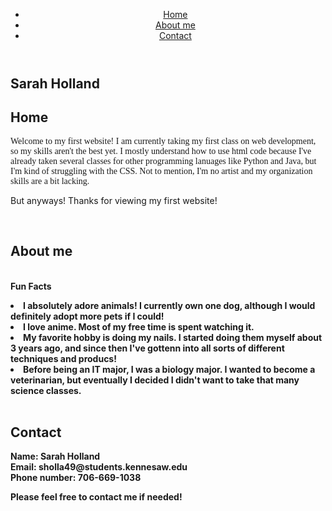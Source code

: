 <!DOCTYPE html>
<html>
<html lang="en">
  <head>
    <meta charset="UTF-8">
    <link rel="stylesheet" href="styles.css">
  </head>
<body>
  <div class="container">
    <header class="main-header">
      <nav>
        <ul>
          <li><a href="#">Home</a></li>
          <li><a href="#">About me</a></li>
          <li><a href="#">Contact</a></li>
        </ul>
      </nav>
    </header>
    <main>
      <section id="home">
        <h1>Sarah Holland</h1>
      </section>
      <section id="Home">
        <h2>Home</h2>
        <p style="font-family: Georgia">Welcome to my first website! I am currently taking my first class on web development, so my skills aren't the best yet. I mostly understand how to use html code because I've already taken several classes for other programming lanuages like Python and Java, but I'm kind of struggling with the CSS. Not to mention, I'm no artist and my organization skills are a bit lacking.</p>
        <p>But anyways! Thanks for viewing my first website!</p>
        <br>
      </section>
      <section id="about-me">
        <h2>About me</h2>
        <p style="font-family: Georgia>Hi! My name is Sarah Holland. I am current a sophmore at Kennesaw State University. I am hoping to get a bachelor's degree in Information Technology and a master's degree in Healthcare Management and Informatics. While being a full-time student, I am also a part-time technology intern for the Pickens County Schools public education system.</p>
        <img src="my-photo.jpg" alt="My photo">
        <br>
      <b> Fun Facts <b/>
        <li> I absolutely adore animals! I currently own one dog, although I would definitely adopt more pets if I could!</li>
        <li> I love anime. Most of my free time is spent watching it.</li>
        <li> My favorite hobby is doing my nails. I started doing them myself about 3 years ago, and since then I've gottenn into all sorts of different techniques and producs!</li>
        <li> Before being an IT major, I was a biology major. I wanted to become a veterinarian, but eventually I decided I didn't want to take that many science classes.</li>
        <br>
      </section>
      <section id="contact">
        <h2>Contact</h2>
        <form action="#">
          <label for="name">Name: Sarah Holland</label>
          <br>
          <label for="email">Email: sholla49@students.kennesaw.edu</label> 
          <br>
          <label for="phone number">
            Phone number: 706-669-1038</label>
        </form>
        <div class="contact-box">
          <p>Please feel free to contact me if needed!</p>
          </div>
        </section>
      </main>
    </div>
  </body>
</html>
